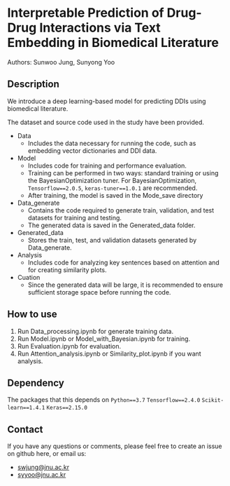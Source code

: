 # Interpretable Prediction of Drug-Drug Interactions via Text Embedding in Biomedical Literature

Authors: Sunwoo Jung, Sunyong Yoo

## Description

We introduce a deep learning-based model for predicting DDIs using biomedical literature.

The dataset and source code used in the study have been provided. 

- Data
  - Includes the data necessary for running the code, such as embedding vector dictionaries and DDI data.
- Model
  - Includes code for training and performance evaluation.
  - Training can be performed in two ways: standard training or using the BayesianOptimization tuner. For BayesianOptimization, `Tensorflow==2.0.5`, `keras-tuner==1.0.1` are recommended.
  - After training, the model is saved in the Mode_save directory
- Data_generate
  - Contains the code required to generate train, validation, and test datasets for training and testing.
  - The generated data is saved in the Generated_data folder.
- Generated_data
  - Stores the train, test, and validation datasets generated by Data_generate.
- Analysis
  - Includes code for analyzing key sentences based on attention and for creating similarity plots.
- Cuation
  - Since the generated data will be large, it is recommended to ensure sufficient storage space before running the code.
 
## How to use

1. Run Data_processing.ipynb for generate training data.
2. Run Model.ipynb or Model_with_Bayesian.ipynb for training.
3. Run Evaluation.ipynb for evaluation.
4. Run Attention_analysis.ipynb or Similarity_plot.ipynb if you want analysis.


## Dependency 

The packages that this depends on
`Python==3.7`
`Tensorflow==2.4.0`
`Scikit-learn==1.4.1`
`Keras==2.15.0`

## Contact 

If you have any questions or comments, please feel free to create an issue on github here, or email us:
- swjung@jnu.ac.kr
- syyoo@jnu.ac.kr
